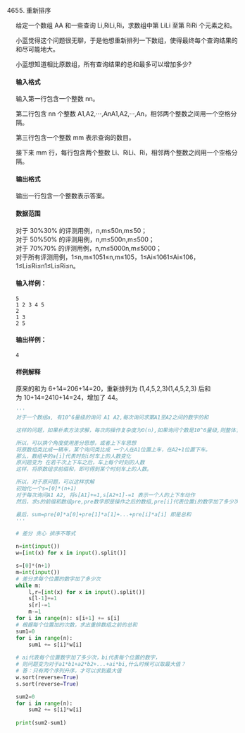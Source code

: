 4655. 重新排序


给定一个数组 AA 和一些查询 Li,RiLi,Ri，求数组中第 LiLi 至第 RiRi 个元素之和。

小蓝觉得这个问题很无聊，于是他想重新排列一下数组，使得最终每个查询结果的和尽可能地大。

小蓝想知道相比原数组，所有查询结果的总和最多可以增加多少?

#### 输入格式

输入第一行包含一个整数 nn。

第二行包含 nn 个整数 A1,A2,⋅⋅⋅,AnA1,A2,···,An，相邻两个整数之间用一个空格分隔。

第三行包含一个整数 mm 表示查询的数目。

接下来 mm 行，每行包含两个整数 Li、RiLi、Ri，相邻两个整数之间用一个空格分隔。

#### 输出格式

输出一行包含一个整数表示答案。

#### 数据范围

对于 30%30% 的评测用例，n,m≤50n,m≤50；  
对于 50%50% 的评测用例，n,m≤500n,m≤500；  
对于 70%70% 的评测用例，n,m≤5000n,m≤5000；  
对于所有评测用例，1≤n,m≤1051≤n,m≤105，1≤Ai≤1061≤Ai≤106，1≤Li≤Ri≤n1≤Li≤Ri≤n。

#### 输入样例：

```
5
1 2 3 4 5
2
1 3
2 5
```

#### 输出样例：

```
4
```

#### 样例解释

原来的和为 6+14=206+14=20，重新排列为 (1,4,5,2,3)(1,4,5,2,3) 后和为 10+14=2410+14=24，增加了 44。


```py
'''
对于一个数组a, 有10^6量级的询问 A1 A2,每次询问求第A1至A2之间的数字的和

这样的问题，如果朴素方法求解，每次的操作复杂度为O(n),如果询问个数是10^6量级,则整体复杂度为 O(10^6 * n)，会超时

所以，可以换个角度使用差分思想，或者上下车思想 
将原数组类比成一辆车，某个询问类比成 一个人在A1位置上车，在A2+1位置下车。
那么，数组中的a[i]代表时刻i时车上的人数变化
原问题变为 在若干次上下车之后，车上每个时刻的人数
这样，将原数组求前缀和，即可得到某个时刻车上的人数。

所以，对于原问题，可以这样求解
初始化一个s=[0]*(n+1)
对于每次询问A1 A2, 将s[A1]+=1,s[A2+1]-=1 表示一个人的上下车动作
然后，求s的前缀和数组pre,pre数字即是操作之后的数组,pre[i]代表位置i的数字加了多少次

最后，sum=pre[0]*a[0]+pre[1]*a[1]+...+pre[i]*a[i] 即是总和
'''

# 差分 贪心 排序不等式

n=int(input())
w=[int(x) for x in input().split()]

s=[0]*(n+1)
m=int(input())
# 差分求每个位置的数字加了多少次
while m:
    l,r=[int(x) for x in input().split()]
    s[l-1]+=1
    s[r]-=1
    m-=1
for i in range(n): s[i+1] += s[i]
# 根据每个位置加的次数，求出重排数组之前的总和
sum1=0
for i in range(n):
    sum1 += s[i]*w[i]
    
# ai代表每个位置数字加了多少次，bi代表每个位置的数字，
# 则问题变为对于a1*b1+a2*b2+...+ai*bi,什么时候可以取最大值？
# 答：只有两个序列升序，才可以求到最大值
w.sort(reverse=True)
s.sort(reverse=True)

sum2=0
for i in range(n):
    sum2 += s[i]*w[i]
    
print(sum2-sum1)
```